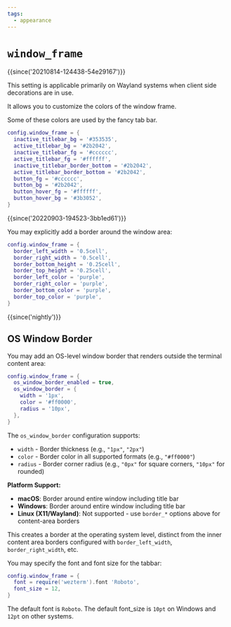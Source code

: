 ```yaml
---
tags:
  - appearance
---
```

# `window_frame`

{{since('20210814-124438-54e29167')}}

This setting is applicable primarily on Wayland systems when client side
decorations are in use.

It allows you to customize the colors of the window frame.

Some of these colors are used by the fancy tab bar.

```lua
config.window_frame = {
  inactive_titlebar_bg = '#353535',
  active_titlebar_bg = '#2b2042',
  inactive_titlebar_fg = '#cccccc',
  active_titlebar_fg = '#ffffff',
  inactive_titlebar_border_bottom = '#2b2042',
  active_titlebar_border_bottom = '#2b2042',
  button_fg = '#cccccc',
  button_bg = '#2b2042',
  button_hover_fg = '#ffffff',
  button_hover_bg = '#3b3052',
}
```

{{since('20220903-194523-3bb1ed61')}}

You may explicitly add a border around the window area:

```lua
config.window_frame = {
  border_left_width = '0.5cell',
  border_right_width = '0.5cell',
  border_bottom_height = '0.25cell',
  border_top_height = '0.25cell',
  border_left_color = 'purple',
  border_right_color = 'purple',
  border_bottom_color = 'purple',
  border_top_color = 'purple',
}
```

{{since('nightly')}}

## OS Window Border

You may add an OS-level window border that renders outside the terminal content area:

```lua
config.window_frame = {
  os_window_border_enabled = true,
  os_window_border = {
    width = '1px',
    color = '#ff0000',
    radius = '10px',
  },
}
```

The `os_window_border` configuration supports:

* `width` - Border thickness (e.g., `"1px"`, `"2px"`)
* `color` - Border color in all supported formats (e.g., `"#ff0000"`)  
* `radius` - Border corner radius (e.g., `"0px"` for square corners, `"10px"` for rounded)

**Platform Support:**
* **macOS**: Border around entire window including title bar
* **Windows**: Border around entire window including title bar  
* **Linux (X11/Wayland)**: Not supported - use `border_*` options above for content-area borders

This creates a border at the operating system level, distinct from the inner content area borders configured with `border_left_width`, `border_right_width`, etc.

You may specify the font and font size for the tabbar:
```lua
config.window_frame = {
  font = require('wezterm').font 'Roboto',
  font_size = 12,
}
```

The default font is `Roboto`. The default font_size is `10pt` on Windows and `12pt` on other systems.
